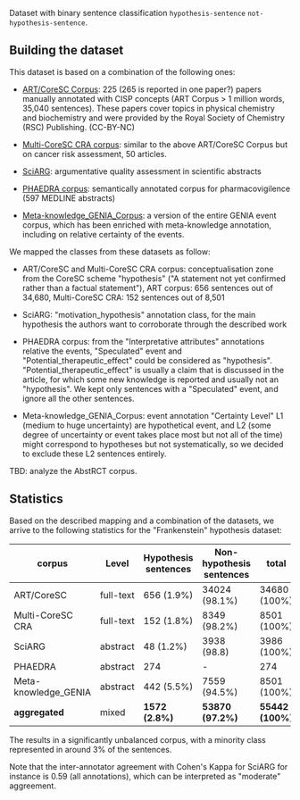 Dataset with binary sentence classification `hypothesis-sentence` `not-hypothesis-sentence`.

## Building the dataset

This dataset is based on a combination of the following ones: 

- [ART/CoreSC Corpus](https://www.aber.ac.uk/en/cs/research/cb/projects/art/art-corpus/): 225 (265 is reported in one paper?) papers manually annotated with CISP concepts (ART Corpus > 1 million words, 35,040 sentences). These papers cover topics in physical chemistry and biochemistry and were provided by the Royal Society of Chemistry (RSC) Publishing. (CC-BY-NC)

- [Multi-CoreSC CRA corpus](http://www.sapientaproject.com/links#multi-coresc-cra-corpus-mccra): similar to the above ART/CoreSC Corpus but on cancer risk assessment, 50 articles. 

- [SciARG](https://github.com/LaSTUS-TALN-UPF/SciARG): argumentative quality assessment in scientific abstracts

- [PHAEDRA corpus](http://www.nactem.ac.uk/PHAEDRA): semantically annotated corpus for pharmacovigilence (597 MEDLINE abstracts)  

- [Meta-knowledge_GENIA_Corpus](http://www.nactem.ac.uk/meta-knowledge/download.php): a version of the entire GENIA event corpus, which has been enriched with meta-knowledge annotation, including on relative certainty of the events. 

We mapped the classes from these datasets as follow: 

- ART/CoreSC and Multi-CoreSC CRA corpus: conceptualisation zone from the CoreSC scheme "hypothesis" ("A statement not yet confirmed rather than a factual statement"), ART corpus: 656 sentences out of 34,680, Multi-CoreSC CRA: 152 sentences out of 8,501

- SciARG: "motivation_hypothesis" annotation class, for the main hypothesis the authors want to corroborate through the described work

- PHAEDRA corpus: from the "Interpretative attributes" annotations relative the events, "Speculated" event and "Potential_therapeutic_effect" could be considered as "hypothesis". "Potential_therapeutic_effect" is usually a claim that is discussed in the article, for which some new knowledge is reported and usually not an "hypothesis". We kept only sentences with a "Speculated" event, and ignore all the other sentences.

- Meta-knowledge_GENIA_Corpus: event annotation "Certainty Level" L1 (medium to huge uncertainty) are hypothetical event, and L2 (some degree of uncertainty or event takes place most but not all of the time) might correspond to hypotheses but not systematically, so we decided to exclude these L2 sentences entirely.

TBD: analyze the AbstRCT corpus.

## Statistics

Based on the described mapping and a combination of the datasets, we arrive to the following statistics for the "Frankenstein" hypothesis dataset: 


| corpus               | Level   | Hypothesis sentences | Non-hypothesis sentences | total        | 
|---                   |---      |---                   |---                       |---           |
| ART/CoreSC           |full-text| 656 (1.9%)           | 34024 (98.1%)            | 34680 (100%) |
| Multi-CoreSC CRA     |full-text| 152 (1.8%)           | 8349 (98.2%)             | 8501 (100%)  |
| SciARG               | abstract| 48 (1.2%)            | 3938 (98.8)              | 3986 (100%)  |
| PHAEDRA              | abstract| 274                  | -                        | 274          |
| Meta-knowledge_GENIA | abstract| 442 (5.5%)           | 7559 (94.5%)             | 8501 (100%)  |
| __aggregated__       | mixed   | __1572 (2.8%)__      | __53870 (97.2%)__        | __55442 (100%)__ |

The results in a significantly unbalanced corpus, with a minority class represented in around 3% of the sentences. 

Note that the inter-annotator agreement with Cohen's Kappa for SciARG for instance is 0.59 (all annotations), which can be interpreted as "moderate" aggreement.
